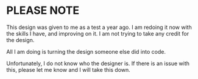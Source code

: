 # PLEASE NOTE

This design was given to me as a test a year ago. I am redoing it now with the skills I have, and improving on it. I am not trying to take any credit for the design.

All I am doing is turning the design someone else did into code.

Unfortunately, I do not know who the designer is. If there is an issue with this, please let me know and I will take this down.
